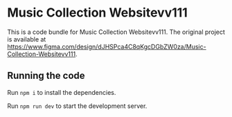 
  # Music Collection Websitevv111

  This is a code bundle for Music Collection Websitevv111. The original project is available at https://www.figma.com/design/dJHSPca4C8qKgcDGbZW0za/Music-Collection-Websitevv111.

  ## Running the code

  Run `npm i` to install the dependencies.

  Run `npm run dev` to start the development server.
  